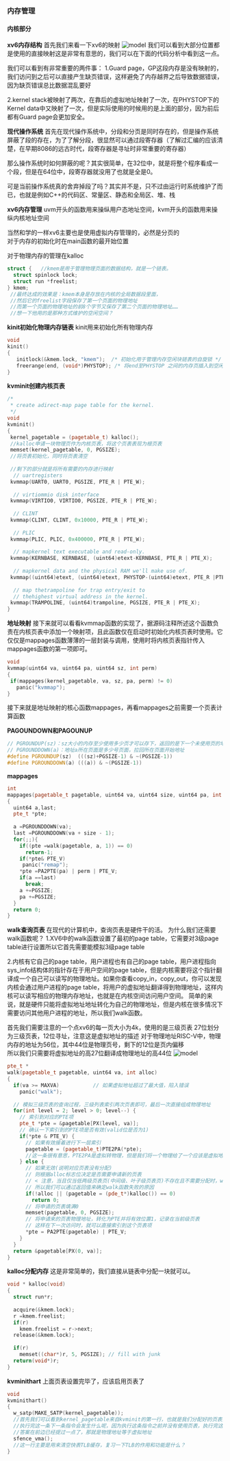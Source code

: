### 内存管理

#### 内核部分

**xv6内存结构**
首先我们来看一下xv6的映射
![model](./photo/2.png)
我们可以看到大部分位置都是使用的直接映射这是非常有意思的，我们可以在下面的代码分析中看到这一点。

我们可以看到有非常重要的两件事：
1.Guard page，GP这段内存是没有映射的，我们访问到之后可以直接产生缺页错误，这样避免了内存越界之后导致数据错误，因为缺页错误总比数据混乱要好

2.kernel stack被映射了两次，在靠后的虚拟地址映射了一次，在PHYSTOP下的Kernel data中又映射了一次，但是实际使用的时候用的是上面的部分，因为前后都有Guard page会更加安全。

**现代操作系统**
首先在现代操作系统中，分段和分页是同时存在的，但是操作系统屏蔽了段的存在，为了了解分段，很显然可以通过段寄存器（了解过汇编的应该清楚，在早期8086的远古时代，段寄存器是寻址时非常重要的寄存器）

那么操作系统时如何屏蔽的呢？其实很简单，在32位中，就是将整个程序看成一个段，但是在64位中，段寄存器就没用了也就是全是0。

可是当前操作系统真的舍弃掉段了吗？其实并不是，只不过由运行时系统维护了而已，也就是例如C++的代码区、常量区、静态和全局区、堆、栈


**xv6内存管理**
uvm开头的函数用来操纵用户态地址空间，kvm开头的函数用来操纵内核地址空间

当然和学的一样xv6主要也是使用虚拟内存管理的，必然是分页的    
对于内存的初始化时在main函数的最开始位置   


对于物理内存的管理在kalloc  
```C++
struct {   //kmem是用于管理物理页面的数据结构，就是一个链表。
  struct spinlock lock;  
  struct run *freelist;
} kmem;
 //最终达成的效果是：kmem本身是存放在内核的全局数据段里面，
 //然后它的freelist字段保存了第一个页面的物理地址
 //而第一个页面的物理地址的前8个字节又保存了第二个页面的物理地址……
 //想一下他用的是那种方式维护的空闲空间？
```

**kinit初始化物理内存链表**
kinit用来初始化所有物理内存
```C++
void
kinit()
{
   initlock(&kmem.lock, "kmem");  /* 初始化用于管理内存空闲块链表的自旋锁 */
   freerange(end, (void*)PHYSTOP); /* 将end至PHYSTOP 之间的内存页插入到空闲块链表中 */
} 
```

**kvminit创建内核页表**
```C++
/*
 * create adirect-map page table for the kernel.
 */
void
kvminit()
{
 kernel_pagetable = (pagetable_t) kalloc();     
 //kalloc申请一块物理页作为内核页表，将这个页表表现为根页表
 memset(kernel_pagetable, 0, PGSIZE);
 //将页表初始化，同时将页表清空
 
 //剩下的部分就是将所有需要的内存进行映射
  // uartregisters
 kvmmap(UART0, UART0, PGSIZE, PTE_R | PTE_W);  
 
  // virtiommio disk interface
 kvmmap(VIRTIO0, VIRTIO0, PGSIZE, PTE_R | PTE_W);
 
  // CLINT
 kvmmap(CLINT, CLINT, 0x10000, PTE_R | PTE_W);
 
  // PLIC
 kvmmap(PLIC, PLIC, 0x400000, PTE_R | PTE_W);
 
  // mapkernel text executable and read-only.
 kvmmap(KERNBASE, KERNBASE, (uint64)etext-KERNBASE, PTE_R | PTE_X);
 
  // mapkernel data and the physical RAM we'll make use of.
 kvmmap((uint64)etext, (uint64)etext, PHYSTOP-(uint64)etext, PTE_R |PTE_W);
 
  // map thetrampoline for trap entry/exit to
  // thehighest virtual address in the kernel.
 kvmmap(TRAMPOLINE, (uint64)trampoline, PGSIZE, PTE_R | PTE_X);
}
```


**地址映射**
接下来就可以看看kvmmap函数的实现了，据源码注释所述这个函数负责在内核页表中添加一个映射项，且此函数仅在启动时初始化内核页表时使用。它仅仅是mappages函数薄薄的一层封装与调用，使用时将内核页表指针传入mappages函数的第一项即可。
```C++
void
kvmmap(uint64 va, uint64 pa, uint64 sz, int perm)
{
 if(mappages(kernel_pagetable, va, sz, pa, perm) != 0)
   panic("kvmmap");
}
```
接下来就是地址映射的核心函数mappages，再看mappages之前需要一个页表计算函数


**PAGOUNDOWN和PAGOUNUP**
```C++
// PGROUNDUP(sz)：sz大小的内存至少使用多少页才可以存下，返回的是下一个未使用页的地址
// PGROUNDDOWN(a)：地址a所在页面是多少号页面，拉回所在页面开始地址
#define PGROUNDUP(sz)  (((sz)+PGSIZE-1) & ~(PGSIZE-1))
#define PGROUNDDOWN(a) (((a)) & ~(PGSIZE-1))
```

**mappages**
```C++
int
mappages(pagetable_t pagetable, uint64 va, uint64 size, uint64 pa, int perm)
{
  uint64 a,last;
  pte_t *pte;
 
  a =PGROUNDDOWN(va);
  last =PGROUNDDOWN(va + size - 1);  
  for(;;){
    if((pte =walk(pagetable, a, 1)) == 0)
      return-1;
    if(*pte& PTE_V)
     panic("remap");
    *pte =PA2PTE(pa) | perm | PTE_V;
    if(a ==last)
      break;
    a +=PGSIZE;
    pa +=PGSIZE;
  }
  return 0;
}
```

**walk查询页表**
在现代的计算机中，查询页表是硬件干的活。
为什么我们还需要walk函数呢？
1.XV6中的walk函数设置了最初的page table，它需要对3级page table进行设置所以它首先需要能模拟3级page table

2.内核有它自己的page table，用户进程也有自己的page table，用户进程指向sys_info结构体的指针存在于用户空间的page table，但是内核需要将这个指针翻译成一个自己可以读写的物理地址。如果你查看copy_in，copy_out，你可以发现内核会通过用户进程的page table，将用户的虚拟地址翻译得到物理地址，这样内核可以读写相应的物理内存地址，也就是在内核空间访问用户空间。
简单的来说，就是硬件只能将虚拟地址地址转化为自己的物理地址，但是内核在很多情况下需要访问其他用户进程的地址，所以我们walk函数。

首先我们需要注意的一个点xv6的每一页大小为4k，使用的是三级页表
27位划分为三级页表，12位寻址，注意这是虚拟地址的描述
对于物理地址RISC-V中，物理内存的地址为56位，其中44位是物理页号，剩下的12位是页内偏移      
所以我们只需要将虚拟地址的高27位翻译成物理地址的高44位
![model](./photo/1.png)

```C++
pte_t *
walk(pagetable_t pagetable, uint64 va, int alloc)
{
  if(va >= MAXVA)			// 如果虚拟地址超过了最大值，陷入错误
    panic("walk");
  
  // 模拟三级页表的查询过程，三级列表索引两次页表即可，最后一次直接组成物理地址
  for(int level = 2; level > 0; level--) {
  	// 索引到对应的PTE项
    pte_t *pte = &pagetable[PX(level, va)];
    // 确认一下索引到的PTE项是否有效(valid位是否为1)
    if(*pte & PTE_V) {
      // 如果有效接着进行下一层索引
      pagetable = (pagetable_t)PTE2PA(*pte);
      //这一条很有意思，PTE2PA是虚拟转物理，但是我们将一个物理给了一个应该是虚拟地址的东西，所以，其实对于内核页表来说物理和虚拟是相同的
    } else {
      // 如果无效(说明对应页表没有分配)
      // 则根据alloc标志位决定是否需要申请新的页表
      // < 注意，当且仅当低两级页表页(中间级、叶子级页表页)不存在且不需要分配时，walk函数会返回0 >
      // 所以我们可以通过返回值来确定walk函数失败的原因
      if(!alloc || (pagetable = (pde_t*)kalloc()) == 0)
        return 0;
      // 将申请的页表填满0
      memset(pagetable, 0, PGSIZE);
      // 将申请来的页表物理地址，转化为PTE并将有效位置1，记录在当前级页表
      // 这样在下一次访问时，就可以直接索引到这个页表项
      *pte = PA2PTE(pagetable) | PTE_V;
    }
  }
  return &pagetable[PX(0, va)];
}
```
**kalloc分配内存**
这是非常简单的，我们直接从链表中分配一块就可以。
```C++
void * kalloc(void)
{
  struct run*r;
 
  acquire(&kmem.lock);
  r =kmem.freelist;
  if(r)
    kmem.freelist = r->next;
  release(&kmem.lock);
 
  if(r)
    memset((char*)r, 5, PGSIZE); // fill with junk
  return(void*)r;
}
```

**kvminithart**
上面页表设置完毕了，应该启用页表了
```C++
void
kvminithart()
{
  w_satp(MAKE_SATP(kernel_pagetable));
  //首先我们可以看到kernel_pagetable来自kvminit的第一行，也就是我们分配好的页表的根。
  //执行完这一条下一条指令会发生什么呢，因为执行这条指令之前并没有使用页表，执行完这条指令之后，pc就增加了4，也就是pc+=4，修改之后使用了就是虚拟地址了，下一条指令位置就变了，可是为什么是正确的呢？
  //答案在前边已经提过一点了，那就是物理地址等于虚拟地址
  sfence_vma();
  //这一行主要是用来清空快表TLB缓存，复习一下TLB的作用和功能是什么？
}
```


